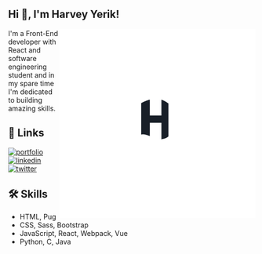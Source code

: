 ## Hi 👋, I'm Harvey Yerik!  

<img width="400" height="auto" align="right" src="./logo.svg" alt="logo">
I'm a Front-End developer with React and software engineering student and in my spare time I'm dedicated to building amazing skills.

## 🔗 Links

[![portfolio](https://img.shields.io/badge/my_portfolio-000?style=for-the-badge&logo=ko-fi&logoColor=white)](https://.com/)
[![linkedin](https://img.shields.io/badge/linkedin-0A66C2?style=for-the-badge&logo=linkedin&logoColor=white)](https://www..com/)
[![twitter](https://img.shields.io/badge/twitter-1DA1F2?style=for-the-badge&logo=twitter&logoColor=white)](https://.com/)

## 🛠 Skills
- HTML, Pug
- CSS, Sass, Bootstrap
- JavaScript, React, Webpack, Vue
- Python, C, Java





